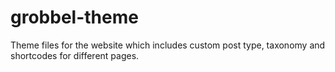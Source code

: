 # grobbel-theme
Theme files for the website which includes custom post type, taxonomy and shortcodes for different pages.
